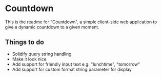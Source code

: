 Countdown
=========

This is the readme for "Countdown", a simple client-side
web application to give a dynamic countdown to a given
moment.

Things to do
------------

- Solidify query string handling
- Make it look nice
- Add support for friendly input text e.g. "lunchtime", "tomorrow"
- Add support for custom format string parameter for display